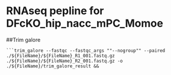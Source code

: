 RNAseq pepline for DFcKO_hip_nacc_mPC_Momoe
=============================================


##Trim galore

```mkdir ./${FileName}/trim_galore_result
```trim_galore --fastqc --fastqc_args ""--nogroup"" --paired ./${FileName}/${FileName}_R1_001.fastq.gz ./${FileName}/${FileName}_R2_001.fastq.gz -o ./${FileName}/trim_galore_result &&

